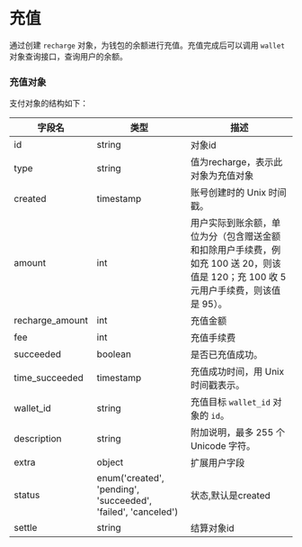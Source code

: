 # 充值

通过创建 `recharge` 对象，为钱包的余额进行充值。充值完成后可以调用 `wallet` 对象查询接口，查询用户的余额。

### 充值对象

支付对象的结构如下：

| 字段名          | 类型      | 描述                                                         |
| --------------- | --------- | ------------------------------------------------------------ |
| id              | string    | 对象id                                                       |
| type            | string    | 值为recharge，表示此对象为充值对象                           |
| created         | timestamp | 账号创建时的 Unix 时间戳。                                   |
| amount          | int       | 用户实际到账余额，单位为分（包含赠送金额和扣除用户手续费，例如充 100 送 20，则该值是 120；充 100 收 5 元用户手续费，则该值是 95）。 |
| recharge_amount | int       | 充值金额                                                     |
| fee             | int       | 充值手续费                                                   |
| succeeded       | boolean   | 是否已充值成功。                                             |
| time_succeeded  | timestamp | 充值成功时间，用 Unix 时间戳表示。                           |
| wallet_id       | string    | 充值目标 `wallet_id` 对象的 `id`。                           |
| description     | string    | 附加说明，最多 255 个 Unicode 字符。                         |
| extra           | object    | 扩展用户字段                                                 |
| status           | enum('created', 'pending', 'succeeded', 'failed', 'canceled')    | 状态,默认是created                                                 |
| settle          | string    | 结算对象id                                                   |
